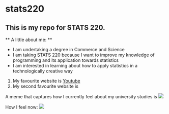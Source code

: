 # stats220

## This is my repo for STATS 220.

** A little about me: ** 

- I am undertaking a degree in Commerce and Science
- I am taking STATS 220 because I want to improve my knowledge of programming and its application towards statistics
- I am interested in learning about how to apply statistics in a technologically creative way

1. My favourite website is [Youtube](https://www.youtube.com/)
2. My second favourite website is

A meme that captures how I currently feel about my university studies is ![](https://c.tenor.com/8druEACXtX8AAAAd/tenor.gif)

How I feel now:
![](https://media.tenor.com/HnJ-a1i_Bp8AAAAM/patrick-bateman-sigma.gif)


